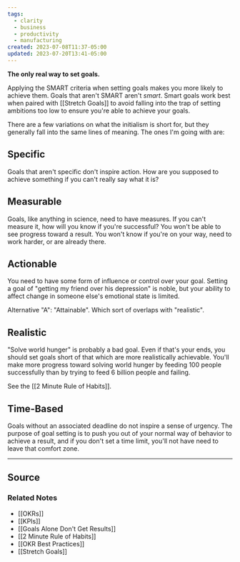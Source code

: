 ```yaml
---
tags:
  - clarity
  - business
  - productivity
  - manufacturing
created: 2023-07-08T11:37-05:00
updated: 2023-07-20T13:41-05:00
---
```

**The only real way to set goals.**

Applying the SMART criteria when setting goals makes you more likely to achieve them. Goals that aren't SMART aren't *smart*. Smart goals work best when paired with [[Stretch Goals]] to avoid falling into the trap of setting ambitions too low to ensure you're able to achieve your goals.

There are a few variations on what the initialism is short for, but they generally fall into the same lines of meaning. The ones I'm going with are:

## Specific

Goals that aren't specific don't inspire action. How are you supposed to achieve something if you can't really say what it is? 

## Measurable

Goals, like anything in science, need to have measures. If you can't measure it, how will you know if you're successful? You won't be able to see progress toward a result. You won't know if you're on your way, need to work harder, or are already there.

## Actionable

You need to have some form of influence or control over your goal. Setting a goal of "getting my friend over his depression" is noble, but your ability to affect change in someone else's emotional state is limited.

Alternative "A": "Attainable". Which sort of overlaps with "realistic".

## Realistic

"Solve world hunger" is probably a bad goal. Even if that's your ends, you should set goals short of that which are more realistically achievable. You'll make more progress toward solving world hunger by feeding 100 people successfully than by trying to feed 6 billion people and failing.

See the [[2 Minute Rule of Habits]]. 

## Time-Based

Goals without an associated deadline do not inspire a sense of urgency. The purpose of goal setting is to push you out of your normal way of behavior to achieve a result, and if you don't set a time limit, you'll not have need to leave that comfort zone.   

---

## Source


### Related Notes
- [[OKRs]]
- [[KPIs]]
- [[Goals Alone Don't Get Results]]
- [[2 Minute Rule of Habits]]
- [[OKR Best Practices]]
- [[Stretch Goals]]